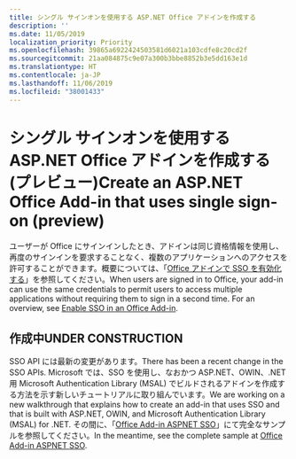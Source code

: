 ```yaml
---
title: シングル サインオンを使用する ASP.NET Office アドインを作成する
description: ''
ms.date: 11/05/2019
localization_priority: Priority
ms.openlocfilehash: 39865a6922424503581d6021a103cdfe8c20cd2f
ms.sourcegitcommit: 21aa084875c9e07a300b3bbe8852b3e5dd163e1d
ms.translationtype: HT
ms.contentlocale: ja-JP
ms.lasthandoff: 11/06/2019
ms.locfileid: "38001433"
---
```

# <a name="create-an-aspnet-office-add-in-that-uses-single-sign-on-preview"></a><span data-ttu-id="d5d35-102">シングル サインオンを使用する ASP.NET Office アドインを作成する (プレビュー)</span><span class="sxs-lookup"><span data-stu-id="d5d35-102">Create an ASP.NET Office Add-in that uses single sign-on (preview)</span></span>

<span data-ttu-id="d5d35-p101">ユーザーが Office にサインインしたとき、アドインは同じ資格情報を使用し、再度のサインインを要求することなく、複数のアプリケーションへのアクセスを許可することができます。概要については、「[Office アドインで SSO を有効化する](sso-in-office-add-ins.md)」を参照してください。</span><span class="sxs-lookup"><span data-stu-id="d5d35-p101">When users are signed in to Office, your add-in can use the same credentials to permit users to access multiple applications without requiring them to sign in a second time. For an overview, see [Enable SSO in an Office Add-in](sso-in-office-add-ins.md).</span></span>

## <a name="under-construction"></a><span data-ttu-id="d5d35-105">作成中</span><span class="sxs-lookup"><span data-stu-id="d5d35-105">UNDER CONSTRUCTION</span></span>

<span data-ttu-id="d5d35-106">SSO API には最新の変更があります。</span><span class="sxs-lookup"><span data-stu-id="d5d35-106">There has been a recent change in the SSO APIs.</span></span> <span data-ttu-id="d5d35-107">Microsoft では、SSO を使用し、なおかつ ASP.NET、OWIN、.NET 用 Microsoft Authentication Library (MSAL) でビルドされるアドインを作成する方法を示す新しいチュートリアルに取り組んでいます。</span><span class="sxs-lookup"><span data-stu-id="d5d35-107">We are working on a new walkthrough that explains how to create an add-in that uses SSO and that is built with ASP.NET, OWIN, and Microsoft Authentication Library (MSAL) for .NET.</span></span> <span data-ttu-id="d5d35-108">その間に、「[Office Add-in ASPNET SSO](https://github.com/officedev/office-add-in-aspnet-sso)」にて完全なサンプルを参照してください。</span><span class="sxs-lookup"><span data-stu-id="d5d35-108">In the meantime, see the complete sample at [Office Add-in ASPNET SSO](https://github.com/officedev/office-add-in-aspnet-sso).</span></span>
